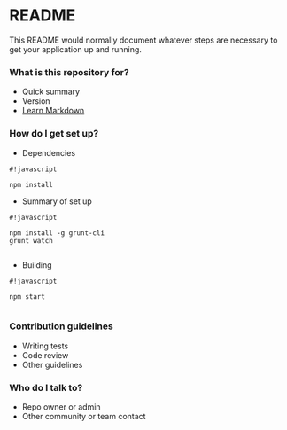 # README #

This README would normally document whatever steps are necessary to get your application up and running.

### What is this repository for? ###

* Quick summary
* Version
* [Learn Markdown](https://bitbucket.org/tutorials/markdowndemo)

### How do I get set up? ###

* Dependencies

```
#!javascript

npm install
```
* Summary of set up

```
#!javascript

npm install -g grunt-cli
grunt watch


```

* Building


```
#!javascript

npm start


```


### Contribution guidelines ###

* Writing tests
* Code review
* Other guidelines

### Who do I talk to? ###

* Repo owner or admin
* Other community or team contact